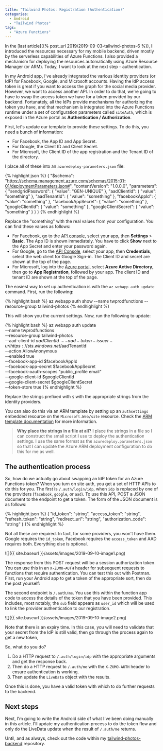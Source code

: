 ```yaml
---
title: "Tailwind Photos: Registration (Authentication)"
categories:
  - Android
  - "Tailwind Photos"
tags:
  - "Azure Functions"
---
```


In the [last article]({% post_url 2019/2019-09-03-tailwind-photos-6 %}), I introduced the resources necessary for my mobile backend, driven mostly by the serverless capabilities of Azure Functions.  I also provided a mechanism for deploying the resources automatically using Azure Resource Manager (or ARM).  Today, I want to look at the next step - authentication.

In my Android app, I've already integrated the various identity providers (or IdP) for Facebook, Google, and Microsoft accounts.  Having the IdP access token is great if you want to access the graph for the social media provider.  However, we want to access another API.  In order to do that, we're going to have to swap the access token we have for a token provided by our backend.  Fortunately, all the IdPs provide mechanisms for authorizing the token you have, and that mechanism is integrated into the Azure Functions runtime under a set of configuration parameters called `siteAuth`, which is exposed in the Azure portal as **Authentication / Authorization**.

First, let's update our template to provide these settings.  To do this, you need a bunch of information:

* For Facebook, the App ID and App Secret.
* For Google, the Client ID and Client Secret.
* For Microsoft, the Client ID of the app registration and the Tenant ID of the directory.

I place all of these into an `azuredeploy-parameters.json` file:

{% highlight json %}
{
  "$schema": "https://schema.management.azure.com/schemas/2015-01-01/deploymentParameters.json#",
  "contentVersion": "1.0.0.0",
  "parameters": {
    "sendgridPassword": {
      "value": "GEN-UNIQUE"
    },
    "aadClientId": {
        "value": "something"
    },
    "aadTenantId": {
        "value": "something"
    },
    "facebookAppId": {
        "value": "something"
    },
    "facebookAppSecret": {
        "value": "something"
    },
    "googleClientId": {
        "value": "something"
    },
    "googleClientSecret": {
        "value": "something"
    }
  }
}
{% endhighlight %}

Replace the "something" with the real values from your configuration.  You can find these values as follows:

* For Facebook, go to the [API console](https://developers.facebook.com), select your app, then **Settings** > **Basic**.  The App ID is shown immediately.  You have to click **Show** next to the App Secret and enter your password again.
* For Google, go to the [API Console](https://console.developers.google.com/), select your app, then **Credentials**, select the web client for Google Sign-in.  The Client ID and secret are shown at the top of the page.
* For Microsoft, log into the [Azure portal](https://portal.azure.com), select **Azure Active Directory**, then go to **App Registration**, followed by your app.  The client ID and tenant ID are shown at the top of the page.

The easiest way to set up authentication is with the `az webapp auth update` command.  First, run the following:

{% highlight bash %}
az webapp auth show --name twprodfunctions --resource-group tailwind-photos
{% endhighlight %}

This will show you the current settings.  Now, run the following to update:

{% highlight bash %}
az webapp auth update \
  --name twprodfunctions \
  --resource-group tailwind-photos \
  --aad-client-id $aadClientId \
  --aad-token-issuer-url https://sts.windows.net/$aadTenantId \
  --action AllowAnonymous \
  --enabled true \
  --facebook-app-id $facebookAppId \
  --facebook-app-secret $facebookAppSecret \
  --facebook-oauth-scopes "public_profile email" \
  --google-client-id $googleClientId \
  --google-client-secret $googleClientSecret \
  --token-store true
{% endhighlight %}

Replace the strings prefixed with `$` with the appropriate strings from the identity providers.

You can also do this via an ARM template by setting up an `authsettings` embedded resource on the `Microsoft.Web/site` resource.  Check the [ARM template documentation](https://docs.microsoft.com/en-us/azure/templates/microsoft.web/2018-11-01/sites/config-authsettings) for more information.

> **Why place the strings in a file at all?**  I place the strings in a file so I can construct the small script I use to deploy the authentication settings.  I use the same format as the `azuredeploy.parameters.json` so that I can update the Azure ARM deployment configuration to do this for me as well.

## The authentication process

So, how do we actually go about swapping an IdP token for an Azure Functions token?  When you turn on site auth, you get a set of HTTP APIs to do this for you.  The first is `/.auth/login/idp`, when `idp` is replaced by one of the providers (`facebook`, `google`, or `aad`).  To use this API, POST a JSON document to the endpoint to get a token. The form of the JSON document is as follows:

{% highlight json %}
{
  "id_token": "string",
  "access_token": "string",
  "refresh_token": "string",
  "redirect_uri": "string",
  "authorization_code": "string"
}
{% endhighlight %}

Not all these are required.  In fact, for some providers, you won't have them.  Google requires the `id_token`, Facebook requires the `access_token` and AAD requires both.  Everything else is optional.

![]({{ site.baseurl }}/assets/images/2019-09-10-image1.png)

The response from this POST request will be a session authorization token.  You can use this in an `X-ZUMO-AUTH` header for subsequent requests to functions that require authentication.  You can test this out with Postman.  First, run your Android app to get a token of the appropriate sort, then do the post yourself:

The second endpoint is `/.auth/me`.  You use this within the function app code to access the details of the token that you have been provided.  This includes, most notably, the `sub` field appears as `user_id` which will be used to link the provider authentication to our registration.

![]({{ site.baseurl }}/assets/images/2019-09-10-image2.png)

Note that there is an expiry time.  In this case, you will need to validate that your secret from the IdP is still valid, then go through the process again to get a new token,

So, what do you do?

1. Do a HTTP request to `/.auth/login/idp` with the appropriate arguments and get the response back.
2. Then do a HTTP request to `/.auth/me` with the `X-ZUMO-AUTH` header to ensure authentication is working.
3. Then update the `LiveData` object with the results.

Once this is done, you have a valid token with which to do further requests to the backend.

## Next steps

Next, I'm going to write the Android side of what I've been doing manually in this article.  I'll update my authentication process to do the token flow and only do the LiveData update when the result of `/.auth/me` returns.

Until, and as always, check out the code within my [tailwind-photos-backend](https://github.com/adrianhall/tailwind-photos-backend/tree/blog-7) repository.

